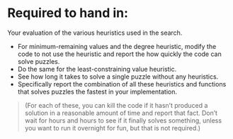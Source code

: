 # Required to hand in:

Your evaluation of the various heuristics used in the search.

- For minimum-remaining values and the degree heuristic, modify the code to not use the heuristic and report the how quickly the code can solve puzzles.
- Do the same for the least-constraining value heuristic.
- See how long it takes to solve a single puzzle without any heuristics.
- Specifically report the combination of all these heuristics and functions that solves puzzles the fastest in your implementation.

> (For each of these, you can kill the code if it hasn’t produced a solution in a reasonable amount of time and report that fact. Don’t wait for hours and hours to see if it finally solves something, unless you want to run it overnight for fun, but that is not required.)
